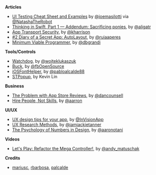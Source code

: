 **Articles**

* [UI Testing Cheat Sheet and Examples](http://masilotti.com/ui-testing-cheat-sheet/) by [@joemasilotti](https://twitter.com/joemasilotti) via [@NatashaTheRobot](https://twitter.com/NatashaTheRobot)
* [Thinking in Swift, Part 1 — Addendum: Sacrificing ponies](http://alisoftware.github.io/swift/2015/09/14/thinking-in-swift-1-addendum/), by [@aligatr](https://twitter.com/aligatr)
* [App Transport Security](http://useyourloaf.com/blog/app-transport-security.html), by [@kharrison](https://twitter.com/kharrison)
* [#2 Diary of a Secret App: AutoLayout](http://codeplease.io/2015/09/11/2-diary-of-a-secret-app-autolayout/), by [@ruiaaperes](https://twitter.com/ruiaaperes)
* [Minimum Viable Programmer](http://dbgrandi.github.io/minimum_viable_programmer/), by [@dbgrandi](https://twitter.com/dbgrandi)

**Tools/Controls**

* [Watchdog](https://github.com/wojteklukaszuk/Watchdog), by [@wojteklukaszuk](https://twitter.com/wojteklukaszuk)
* [Buck](https://buckbuild.com/), by [@fbOpenSource](https://twitter.com/fbOpenSource)
* [iOSFontHelper](https://github.com/palcalde/iOSFontHelper), by [@pabloalcalde88](https://twitter.com/pabloalcalde88)
* [STPopup](https://github.com/kevin0571/STPopup), by Kevin Lin

**Business**

* [The Problem with App Store Reviews](http://dancounsell.typed.com/articles/the-problem-with-app-store-reviews), by [@dancounsell](https://twitter.com/dancounsell)
* [Hire People, Not Skills](http://blog.mailchimp.com/hire-people-not-skills/), by [@aarron](https://twitter.com/aarron)


**UI/UX**

* [UX design tips for your app](https://medium.com/@InVisionApp/ux-design-tips-for-your-app-8203107c77eb), by [@InVisionApp](https://twitter.com/InVisionApp)
* [UX Research Methods](https://medium.com/@jackietanner/ux-research-methods-acb80b141bdc), by [@iamjackietanner](https://twitter.com/iamjackietanner)
* [The Psychology of Numbers in Design](https://blog.growth.supply/the-psychology-of-numbers-in-design-d6a7a011e8b1), by [@aaronotani](https://twitter.com/aaronotani)


**Videos**

* [Let's Play: Refactor the Mega Controller!](https://realm.io/news/andy-matuschak-refactor-mega-controller/), by [@andy_matuschak](https://twitter.com/andy_matuschak)


**Credits**

*  [mariusc](https://github.com/mariusc), [rbarbosa](https://github.com/rbarbosa), [palcalde](https://github.com/palcalde)
